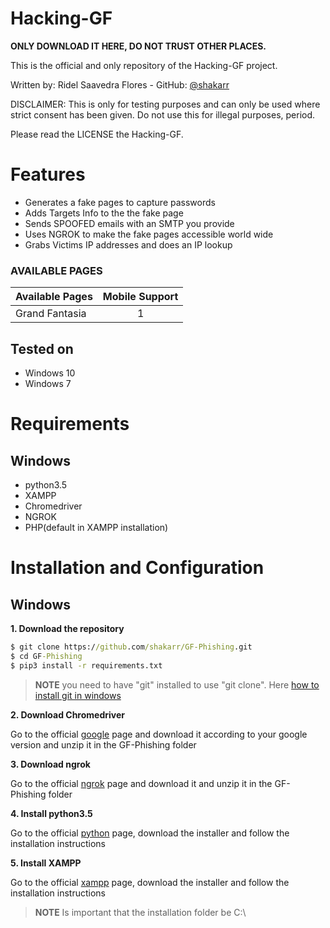 # Hacking-GF


**ONLY DOWNLOAD IT HERE, DO NOT TRUST OTHER PLACES.**

This is the official and only repository of the Hacking-GF project.

Written by: Ridel Saavedra Flores - GitHub: [@shakarr](https://github.com/shakarr)

DISCLAIMER: This is only for testing purposes and can only be used where strict consent has been given. Do not use this for illegal purposes, period.

Please read the LICENSE the Hacking-GF.

# Features

* Generates a fake pages to capture passwords
* Adds Targets Info to the the fake page
* Sends SPOOFED emails with an SMTP you provide
* Uses NGROK to make the fake pages accessible world wide
* Grabs Victims IP addresses and does an IP lookup

### AVAILABLE PAGES

|Available Pages|Mobile Support|
|:---|:---:|
|Grand Fantasia|1|

## Tested on

* Windows 10 
* Windows 7

# Requirements

## Windows

- python3.5
- XAMPP
- Chromedriver
- NGROK
- PHP(default in XAMPP installation)

# Installation and Configuration

## Windows
**1. Download the repository**
```cmd
$ git clone https://github.com/shakarr/GF-Phishing.git
$ cd GF-Phishing
$ pip3 install -r requirements.txt
```

> **NOTE**
> you need to have "git" installed to use "git clone". Here [how to install git in windows](https://git-scm.com/book/es/v2/Inicio---Sobre-el-Control-de-Versiones-Instalaci%C3%B3n-de-Git)

**2. Download Chromedriver**

Go to the official [google](https://sites.google.com/a/chromium.org/chromedriver/downloads) page and download it according to your google version and unzip it in the GF-Phishing folder

**3. Download ngrok**

Go to the official [ngrok](https://ngrok.com/download) page and download it and unzip it in the GF-Phishing folder

**4. Install python3.5**

Go to the official [python](https://www.python.org/downloads/release/python-350/) page, download the installer and follow the installation instructions

**5. Install XAMPP**

Go to the official [xampp](https://www.apachefriends.org/es/index.html) page, download the installer and follow the installation instructions

> **NOTE**
> Is important that the installation folder be C:\
